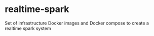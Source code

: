 # realtime-spark
Set of infrastructure Docker images and Docker compose to create a realtime spark system
